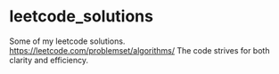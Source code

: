 # leetcode_solutions
Some of my leetcode solutions. https://leetcode.com/problemset/algorithms/ The code strives for both clarity and efficiency.
